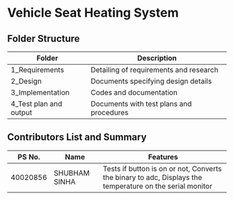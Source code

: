 # Vehicle Seat Heating System
## **Folder Structure**

| **Folder** | **Description** |
| --- | --- |
| 1\_Requirements | Detailing of requirements and research |
| 2\_Design | Documents specifying design details |
| 3\_Implementation | Codes and documentation |
| 4\_Test plan and output | Documents with test plans and procedures |

## Contributors List and Summary

PS No. |  Name               |   Features |
-------|---------------------|----------------|
40020856 |SHUBHAM SINHA  |  Tests if button is on or not, Converts the binary to adc, Displays the temperature on the serial monitor | 
  

